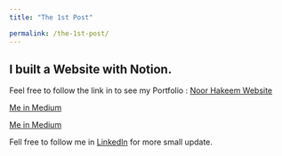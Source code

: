 ```yaml
---
title: "The 1st Post"

permalink: /the-1st-post/
---
```


## I built a Website with Notion. 

Feel free to follow the link in to see my Portfolio : 
<a href="https://noorhakeem.simple.ink/" target="_blank">Noor Hakeem Website</a> 

<a href="https://medium.com/@noor_hakeem" target="_blank">Me in Medium</a> 

<a href="https://medium.com/@noor_hakeem" target="_blank">Me in Medium</a> 

Fell free to follow me in 
<a href="https://www.linkedin.com/in/noor-hakeem-14867712b/" target="_blank">LinkedIn</a> 
 for more small update. 



